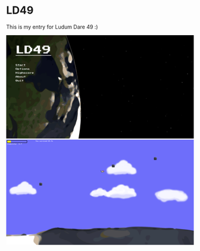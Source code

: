 # LD49
This is my entry for Ludum Dare 49 :)

![Menu](res/screenshot-menu.png)
![Level](res/screenshot-level.png)
